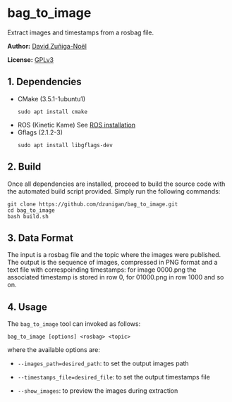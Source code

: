 # bag_to_image
Extract images and timestamps from a rosbag file.

**Author:** [David Zuñiga-Noël](http://mapir.isa.uma.es/mapirwebsite/index.php/people/270)

**License:**  [GPLv3](https://raw.githubusercontent.com/dzunigan/calibration2d/master/LICENSE.txt)

## 1. Dependencies

* CMake (3.5.1-1ubuntu1)
   ```
   sudo apt install cmake
   ```
* ROS (Kinetic Kame)
   See [ROS installation](http://wiki.ros.org/kinetic/Installation)
* Gflags (2.1.2-3)
   ```
   sudo apt install libgflags-dev
   ```

## 2. Build

Once all dependencies are installed, proceed to build the source code with the automated build script provided. Simply run the following commands:
```
git clone https://github.com/dzunigan/bag_to_image.git
cd bag_to_image
bash build.sh
```

## 3. Data Format

The input is a rosbag file and the topic where the images were published. The output is the sequence of images, compressed in PNG format and a text file with correspoinding timestamps: for image 0000.png the associated timestamp is stored in row 0, for 01000.png in row 1000 and so on.

## 4. Usage

The `bag_to_image` tool can invoked as follows:
```
bag_to_image [options] <rosbag> <topic>
```
where the available options are:

* `--images_path=desired_path`: to set the output images path

* `--timestamps_file=desired_file`: to set the output timestamps file

* `--show_images`: to preview the images during extraction
